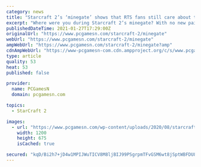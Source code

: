 ```yaml
---
category: news
title: "Starcraft 2’s ‘minegate’ shows that RTS fans still care about the little things"
excerpt: "Where were you during Starcraft 2’s minegate? With no new paid-for content coming to Starcraft 2, fans of the popular RTS game must concern themselves with the truly important issues, like if the damage template of a widow mine is a square,"
publishedDateTime: 2021-01-27T17:29:00Z
originalUrl: "https://www.pcgamesn.com/starcraft-2/minegate"
webUrl: "https://www.pcgamesn.com/starcraft-2/minegate"
ampWebUrl: "https://www.pcgamesn.com/starcraft-2/minegate?amp"
cdnAmpWebUrl: "https://www-pcgamesn-com.cdn.ampproject.org/c/s/www.pcgamesn.com/starcraft-2/minegate?amp"
type: article
quality: 53
heat: 53
published: false

provider:
  name: PCGamesN
  domain: pcgamesn.com

topics:
  - StarCraft 2

images:
  - url: "https://www.pcgamesn.com/wp-content/uploads/2020/08/starcraft-2-tychus-1200x675.jpg"
    width: 1200
    height: 675
    isCached: true

secured: "kqD/Bi2h7+jD4w1MPIJWuTICV8M8ljBIJ99PSgrpmTFvGSM6wt8jSptWBFDU8i/jIBdjOCYWLOD37/kHOX8QcSvRDFu4ZEVl5kt3Mbq+GgcSwqmR3c+LD3c9lIi6jJn5TG6RRoIVujRdHn2WICQ5dzG7/dBn54ui2CiGztLcXbMmOb5LYQDnIgxBlsq+jOUR/3fJRmRBt0BKVQ2PDQpYCziHPvstTErJGY/iE5A+CcJcNhdVNHFauQvU30CqsYYsg/sUiuQWO382VHp8cWACxF0n+L4kBEVpUfzTiOjlW8Obdv4fYRCH9WqYSGfoib5eEC66IDpR/kDUuVPAdwQ6zazxkaYsTouWh7cSwhs2JAw=;MmFKBjqXqz4VUvwUYHMlZg=="
---
```


